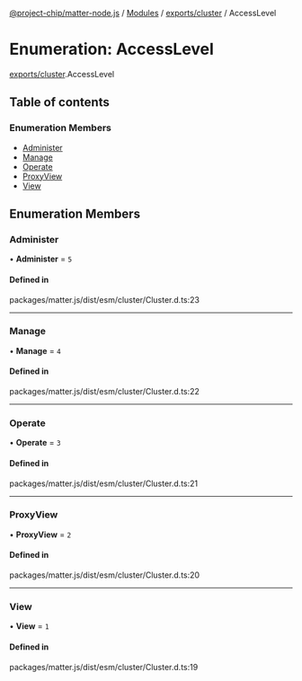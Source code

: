[@project-chip/matter-node.js](../README.md) / [Modules](../modules.md) / [exports/cluster](../modules/exports_cluster.md) / AccessLevel

# Enumeration: AccessLevel

[exports/cluster](../modules/exports_cluster.md).AccessLevel

## Table of contents

### Enumeration Members

- [Administer](exports_cluster.AccessLevel.md#administer)
- [Manage](exports_cluster.AccessLevel.md#manage)
- [Operate](exports_cluster.AccessLevel.md#operate)
- [ProxyView](exports_cluster.AccessLevel.md#proxyview)
- [View](exports_cluster.AccessLevel.md#view)

## Enumeration Members

### Administer

• **Administer** = ``5``

#### Defined in

packages/matter.js/dist/esm/cluster/Cluster.d.ts:23

___

### Manage

• **Manage** = ``4``

#### Defined in

packages/matter.js/dist/esm/cluster/Cluster.d.ts:22

___

### Operate

• **Operate** = ``3``

#### Defined in

packages/matter.js/dist/esm/cluster/Cluster.d.ts:21

___

### ProxyView

• **ProxyView** = ``2``

#### Defined in

packages/matter.js/dist/esm/cluster/Cluster.d.ts:20

___

### View

• **View** = ``1``

#### Defined in

packages/matter.js/dist/esm/cluster/Cluster.d.ts:19

